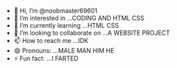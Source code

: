 - 👋 Hi, I’m @noobmaster69601
- 👀 I’m interested in ...CODING AND HTML CSS
- 🌱 I’m currently learning ...HTML CSS
- 💞️ I’m looking to collaborate on ...A WEBSITE PROJECT
- 📫 How to reach me ...IDK
- 😄 Pronouns: ...MALE MAN HIM HE
- ⚡ Fun fact: ...I FARTED

<!---
noobmaster69601/noobmaster69601 is a ✨ special ✨ repository because its `README.md` (this file) appears on your GitHub profile.
You can click the Preview link to take a look at your changes.
--->
